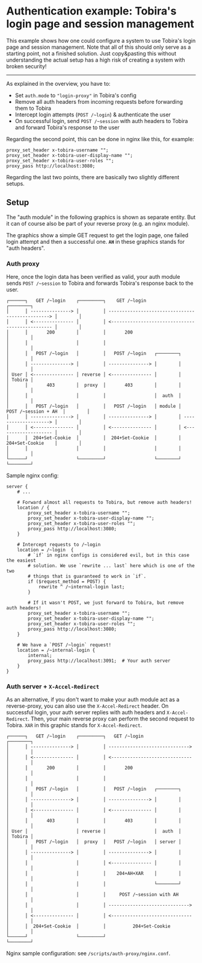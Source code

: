 # Authentication example: Tobira's login page and session management

This example shows how one could configure a system to use Tobira's login page and session management.
Note that all of this should only serve as a starting point, not a finished solution.
Just copy&pasting this without understanding the actual setup has a high risk of creating a system with broken security!

---

As explained in the overview, you have to:

- Set `auth.mode` to `"login-proxy"` in Tobira's config
- Remove all auth headers from incoming requests before forwarding them to Tobira
- Intercept login attempts (`POST /~login`) & authenticate the user
- On successful login, send `POST /~session` with auth headers to Tobira and forward Tobira's response to the user


Regarding the second point, this can be done in nginx like this, for example:

```
proxy_set_header x-tobira-username "";
proxy_set_header x-tobira-user-display-name "";
proxy_set_header x-tobira-user-roles "";
proxy_pass http://localhost:3080;
```

Regarding the last two points, there are basically two slightly different setups.

## Setup

The "auth module" in the following graphics is shown as separate entity.
But it can of course also be part of your reverse proxy (e.g. an nginx module).

The graphics show a simple GET request to get the login page, one failed login attempt and then a successful one.
**`AH`** in these graphics stands for "auth headers".

### Auth proxy

Here, once the login data has been verified as valid, your auth module sends `POST /~session` to Tobira and forwards Tobira's response back to the user.

```
┌──────┐   GET /~login    ┌─────────┐    GET /~login                                    ┌────────┐
│      │ ---------------> │         │ ------------------------------------------------> │        │
│      │ <--------------- │         │ <------------------------------------------------ │        │
│      │       200        │         │       200                                         │        │
│      │                  │         │                                                   │        │
│      │   POST /~login   │         │   POST /~login   ┌────────┐                       │        │
│      │ ---------------> │         │ ---------------> │        │                       │        │
│ User │ <--------------- │ reverse │ <--------------- │        │                       │ Tobira │
│      │       403        │  proxy  │       403        │        │                       │        │
│      │                  │         │                  │  auth  │                       │        │
│      │   POST /~login   │         │   POST /~login   │ module │  POST /~session + AH  │        │
│      │ ---------------> │         │ ---------------> │        │ --------------------> │        │
│      │ <--------------- │         │ <--------------- │        │ <-------------------- │        │
│      │  204+Set-Cookie  │         │  204+Set-Cookie  │        │     204+Set-Cookie    │        │
│      │                  │         │                  │        │                       │        │
└──────┘                  └─────────┘                  └────────┘                       └────────┘
```

Sample nginx config:

```
server {
    # ...

    # Forward almost all requests to Tobira, but remove auth headers!
    location / {
        proxy_set_header x-tobira-username "";
        proxy_set_header x-tobira-user-display-name "";
        proxy_set_header x-tobira-user-roles "";
        proxy_pass http://localhost:3080;
    }

    # Intercept requests to /~login
    location = /~login  {
        # `if` in nginx configs is considered evil, but in this case the easiest
        # solution. We use `rewrite ... last` here which is one of the two
        # things that is guaranteed to work in `if`.
        if ($request_method = POST) {
            rewrite ^ /~internal-login last;
        }

        # If it wasn't POST, we just forward to Tobira, but remove auth headers!
        proxy_set_header x-tobira-username "";
        proxy_set_header x-tobira-user-display-name "";
        proxy_set_header x-tobira-user-roles "";
        proxy_pass http://localhost:3080;
    }

    # We have a `POST /~login` request!
    location = /~internal-login {
        internal;
        proxy_pass http://localhost:3091;  # Your auth server
    }
}
```


### Auth server + `X-Accel-Redirect`

As an alternative, if you don't want to make your auth module act as a reverse-proxy, you can also use the `X-Accel-Redirect` header.
On successful login, your auth server replies with auth headers and `X-Accel-Redirect`.
Then, your main reverse proxy can perform the second request to Tobira.
`XAR` in this graphic stands for `X-Accel-Redirect`.

```
┌──────┐   GET /~login    ┌─────────┐   GET /~login                   ┌────────┐
│      │ ---------------> │         │ ------------------------------> │        │
│      │ <--------------- │         │ <------------------------------ │        │
│      │       200        │         │       200                       │        │
│      │                  │         │                                 │        │
│      │   POST /~login   │         │   POST /~login   ┌────────┐     │        │
│      │ ---------------> │         │ ---------------> │        │     │        │
│      │ <--------------- │         │ <--------------- │        │     │        │
│      │       403        │         │       403        │        │     │        │
│ User │                  │ reverse │                  │  auth  │     │ Tobira │
│      │   POST /~login   │  proxy  │   POST /~login   │ server │     │        │
│      │ ---------------> │         │ ---------------> │        │     │        │
│      │                  │         │ <--------------- │        │     │        │
│      │                  │         │    204+AH+XAR    │        │     │        │
│      │                  │         │                  └────────┘     │        │
│      │                  │         │     POST /~session with AH      │        │
│      │                  │         │ ------------------------------> │        │
│      │ <--------------- │         │ <------------------------------ │        │
│      │  204+Set-Cookie  │         │          204+Set-Cookie         │        │
└──────┘                  └─────────┘                                 └────────┘
```

Nginx sample configuration: see `/scripts/auth-proxy/nginx.conf`.
